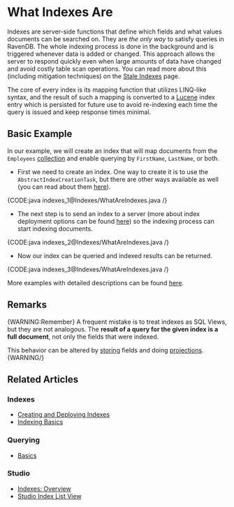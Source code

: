 # What Indexes Are

Indexes are server-side functions that define which fields and what values documents can be searched on. They are _the only way_ to satisfy queries in RavenDB. The whole indexing process is done in the background and is triggered whenever data is added or changed. This approach allows the server to respond quickly even when large amounts of data have changed and avoid costly table scan operations. You can read more about this (including mitigation techniques) on the [Stale Indexes](../indexes/stale-indexes) page.

The core of every index is its mapping function that utilizes LINQ-like syntax, and the result of such a mapping is converted to a [Lucene](http://lucene.apache.org/) index entry which is persisted for future use to avoid re-indexing each time the query is issued and keep response times minimal.

## Basic Example

In our example, we will create an index that will map documents from the `Employees` [collection](../client-api/faq/what-is-a-collection) and enable querying by `FirstName`, `LastName`, or both.

- First we need to create an index. One way to create it is to use the `AbstractIndexCreationTask`, but there are other ways available as well (you can read about them [here](../indexes/creating-and-deploying)).

{CODE:java indexes_1@Indexes/WhatAreIndexes.java /}

- The next step is to send an index to a server (more about index deployment options can be found [here](../indexes/creating-and-deploying)) so the indexing process can start indexing documents.

{CODE:java indexes_2@Indexes/WhatAreIndexes.java /}

- Now our index can be queried and indexed results can be returned.

{CODE:java indexes_3@Indexes/WhatAreIndexes.java /}

More examples with detailed descriptions can be found [here](../indexes/indexing-basics).

## Remarks

{WARNING:Remember}
A frequent mistake is to treat indexes as SQL Views, but they are not analogous. The **result of a query for the given index is a full document**, not only the fields that were indexed. 

This behavior can be altered by [storing](../indexes/storing-data-in-index) fields and doing [projections](../indexes/querying/projections).
{WARNING/}

## Related Articles

### Indexes

- [Creating and Deploying Indexes](../indexes/creating-and-deploying)
- [Indexing Basics](../indexes/indexing-basics)

### Querying
- [Basics](../indexes/querying/query-index)

### Studio

- [Indexes: Overview](../studio/database/indexes/indexes-overview#indexes-overview)
- [Studio Index List View](../studio/database/indexes/indexes-list-view)
